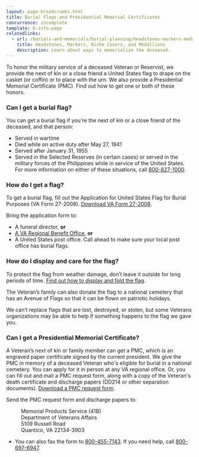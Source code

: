 ```yaml
---
layout: page-breadcrumbs.html
title: Burial Flags and Presidential Memorial Certificates
concurrence: incomplete
template: 6-info-page
relatedlinks:
  - url: /burials-and-memorials/burial-planning/headstones-markers-medallions/
    title: Headstones, Markers, Niche Covers, and Medallions
    description: Learn about ways to memorialize the deceased.
---
```



To honor the military service of a deceased Veteran or Reservist, we provide the next of kin or a close friend a United States flag to drape on the casket (or coffin) or to place with the urn. We also provide a Presidential Memorial Certificate (PMC). Find out how to get one or both of these honors. 

### Can I get a burial flag?

You can get a burial flag if you're the next of kin or a close friend of the deceased, and that person: 
- Served in wartime
- Died while on active duty after May 27, 1941
- Served after January 31, 1955
- Served in the Selected Reserves (in certain cases) or served in the military forces of the Philippines while in service of the United States. For more information on either of these situations, call <a href="tel:+18008271000">800-827-1000</a>.
<!-- Served in peacetime and left military service before June 27, 1950-->

### How do I get a flag?

To get a burial flag, fill out the Application for United States Flag for Burial Purposes (VA Form 27-2008). [Download VA Form 27-2008](http://www.vba.va.gov/pubs/forms/VBA-27-2008-ARE.pdf).

Bring the application form to: 
- A funeral director, **or**
- [A VA Regional Benefit Office](http://www.benefits.va.gov/benefits/offices.asp), **or** 
- A United States post office. Call ahead to make sure your local post office has burial flags.

### How do I display and care for the flag?

To protect the flag from weather damage, don’t leave it outside for long periods of time. [Find out how to display and fold the flag]( https://www.legion.org/flag/questions-answers/91522/how-flag-be-displayed-fully-open-or-half-open-casket).

The Veteran’s family can also donate the flag to a national cemetery that has an Avenue of Flags so that it can be flown on patriotic holidays.

We can’t replace flags that are lost, destroyed, or stolen, but some Veterans organizations may be able to help if something happens to the flag we gave you.

<div class="call-out" markdown="0">

### Can I get a Presidential Memorial Certificate?

A Veteran’s next of kin or family member can get a PMC, which is an engraved paper certificate signed by the current president. We give the PMC in memory of a deceased Veteran who's eligible for burial in a national cemetery. You can apply for it in person at any VA regional office. Or, you can fill out and mail a PMC request form, along with a copy of the Veteran's death certificate and discharge papers (DD214 or other separation documents). [Download a PMC request form](http://www.va.gov/vaforms/va/pdf/VA40-0247.pdf).

Send the PMC request form and discharge papers to: 

<dl class="va-address-block">
    <dd>Memorial Products Service (41B)</dd>
    <dd>Department of Veterans Affairs</dd>
    <dd>5109 Russell Road</dd>
    <dd>Quantico, VA 22134-3903</dd>
</dl>

  - You can also fax the form to <a href="tel:+18004557143">800-455-7143</a>. If you need help, call <a href="tel:+18006976947">800-697-6947</a>.

</div>

